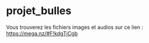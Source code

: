 # projet_bulles
Vous trouverez les fichiers images et audios sur ce lien : https://mega.nz/#F!kdgTjCgb

